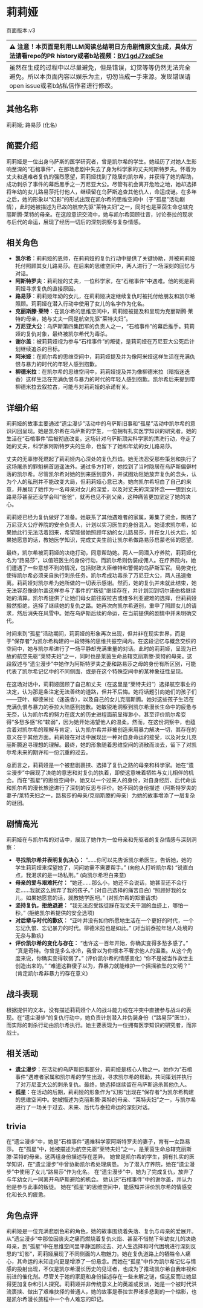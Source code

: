 # 莉莉娅
页面版本:v3
 

| :warning: 注意！本页面是利用LLM阅读总结明日方舟剧情原文生成，具体方法请看repo的PR history或者b站视频：[BV1gdJ7zqESe](https://www.bilibili.com/video/BV1gdJ7zqESe/)         |
|:----------------------------|
| 虽然在生成的过程中以尽量避免，但是错误，幻觉等等仍然无法完全避免。所以本页面内容以娱乐为主，切勿当成一手来源。发现错误请open issue或者b站私信作者进行修改。|



## 其他名称
莉莉娅; 路易莎 (化名)
## 简要介绍
莉莉娅是一位出身乌萨斯的医学研究者，曾是凯尔希的学生。她经历了对她人生影响至深的“石棺事件”，在那场悲剧中失去了身为科学家的丈夫阿斯特罗夫。怀着为丈夫和遇难者复仇的强烈愿望，莉莉娅找到了隐居的凯尔希，并获得了她的帮助，成功刺杀了事件的幕后黑手之一万尼亚大公。尽管有机会离开危险之地，她却选择将年幼的女儿路易莎托付他人，继续留在乌萨斯追查其他仇人，命运成谜。在多年之后，她的形象以“幻影”的形式出现在凯尔希的思维空间中（于“孤星”活动剧情），此时她被描述为已故的航空先驱“莱特夫妇”之一，同时也是莱茵生命总辖克丽斯腾·莱特的母亲。在这段意识交流中，她与凯尔希回顾往昔，讨论泰拉的现状与后代的命运，展现了经历一切后的深刻洞察与复杂情感。
## 相关角色
-   **凯尔希**：莉莉娅的恩师，在莉莉娅的复仇行动中提供了关键协助，并被莉莉娅托付照顾其女儿路易莎。在后来的思维空间中，两人进行了一场深刻的回忆与对话。
-   **阿斯特罗夫**：莉莉娅的丈夫，一位科学家，在“石棺事件”中遇难。他的死是莉莉娅寻求复仇的直接原因。
-   **路易莎**：莉莉娅年幼的女儿，在莉莉娅决定继续复仇时被托付给朋友和凯尔希照顾。莉莉娅在潜入行动中使用了女儿的名字作为化名。
-   **克丽斯滕·莱特**：在凯尔希的思维空间中，莉莉娅被提及和呈现为克丽斯腾·莱特的母亲，她与丈夫一同是航空先驱“莱特夫妇”。
-   **万尼亚大公**：乌萨斯第四集团军的负责人之一，“石棺事件”的幕后推手。莉莉娅的复仇对象，最终被凯尔希代为毒杀。
-   **谢尔盖**：被莉莉娅视为参与“石棺事件”的叛徒，是莉莉娅在万尼亚大公死后计划继续追杀的目标。
-   **阿米娅**：在凯尔希的思维空间中，莉莉娅提及并为像阿米娅这样生活在充满仇恨与暴力的时代的年轻人感到抱歉。
-   **柳德米拉**：在凯尔希的思维空间中，莉莉娅提及并为像柳德米拉（暗指迷迭香）这样生活在充满仇恨与暴力的时代的年轻人感到抱歉。凯尔希后来提到带柳德米拉去叙拉古，可能与对莉莉娅的承诺有关。
## 详细介绍
莉莉娅的故事主要通过“遗尘漫步”活动中的乌萨斯旧事和“孤星”活动中凯尔希的意识闪回呈现。她是凯尔希在乌萨斯的学生，一位拥有扎实医学知识的研究者。她的生活在“石棺事件”后被彻底改变。这场针对乌萨斯顶尖科学家的清洗行动，夺走了她的丈夫，科学家阿斯特罗夫的生命，也留下了她和年幼的女儿路易莎。

丈夫的无辜惨死燃起了莉莉娅内心深处的复仇烈焰。她无法忍受那些策划和执行了这场屠杀的罪魁祸首逍遥法外。通过多方打听，她找到了当时隐居在乌萨斯偏僻村落的凯尔希。尽管凯尔希对她的到来感到意外，并试图劝阻她放弃复仇的念头，认为个人的私刑并不能改变大局，但莉莉娅心意已决。她向凯尔希坦白了自己的来意，并展现了她作为一名母亲对女儿的深爱，以及对丈夫的深深怀念——想到女儿路易莎甚至还没学会叫“爸爸”，就再也见不到父亲，这种痛苦更加坚定了她的决心。

莉莉娅已经为复仇做好了准备。她联系了其他遇难者的家属，筹集了资金，贿赂了万尼亚大公疗养院的安全负责人，计划以实习医生的身份混入。她请求凯尔希，如果她此行无法活着回来，希望能替她照顾年幼的女儿路易莎，并在女儿长大后，如果她愿意的话，教她医学知识，完成丈夫生前让凯尔希做路易莎启蒙老师的愿望。

最终，凯尔希被莉莉娅的决绝打动，同意帮助她。两人一同潜入疗养院，莉莉娅化名为“路易莎”，以值班医生的身份行动，而凯尔希则伪装成佣人。在疗养院内，她们遭遇了一些意想不到的情况，包括财政大臣维特和警惕的乌萨斯军官。局势变化使得凯尔希必须亲自执行刺杀任务。凯尔希成功毒杀了万尼亚大公，两人迅速撤离。莉莉娅对凯尔希为她所做的一切表示感谢。然而，她的复仇并未就此结束，她无法容忍像谢尔盖这样参与了事件的“叛徒”继续存在，并计划回到切尔诺伯格继续她的清算。凯尔希提供了让她们母女前往叙拉古或维多利亚避难的选择，但莉莉娅毅然拒绝，选择了继续她的复仇之路。她再次向凯尔希道别，重申了照顾女儿的请求，然后消失在风雪中。她在乌萨斯后续的命运，在当前提供的剧情中并未明确交代。

时间来到“孤星”活动期间，莉莉娅的形象再次出现，但并非在现实世界，而是于“保存者”为凯尔希构建的一段特殊的思维共振空间内。在这段记忆与概念交织的空间中，她与凯尔希进行了一场平静却充满重量的对话。此时的莉莉娅，呈现为已故的航空先驱“莱特夫妇”之一，同时也是莱茵生命总辖克丽斯滕·莱特的母亲。这段叙述与“遗尘漫步”中她作为阿斯特罗夫之妻和路易莎之母的身份有所区别，可能代表了凯尔希记忆中的不同侧面，或是在这个特殊空间中的某种象征性呈现。

在这场对话中，莉莉娅回顾了自己和丈夫（在这里是“莱特夫妇”）选择航空事业的决定，认为那是条注定无法善终的道路，但并不后悔。她将话题引向她们的孩子们——亚叶、柳德米拉（迷迭香），以及自己的女儿克丽斯腾。她对这些孩子生活在充满仇恨与暴力的泰拉大陆感到抱歉。她敏锐地洞察到凯尔希漫长生命中的疲惫与无奈，认为凯尔希的努力在庞大的历史进程面前显得渺小，甚至评价凯尔希变得“多愁多感”和“软弱”，因为她开始渴望他人的温柔。然而，在这份洞察中，也蕴含着对凯尔希的理解与肯定，认为凯尔希并非被创造来用暴力解决一切，其存在的意义在于其他方面。莉莉娅在对话中展现出一种对自身命运的接受，以及对女儿克丽斯腾追寻理想的理解。最终，她的形象随着思维空间的消散而淡去，留下了对凯尔希未来的期许和一份沉重的过去。

总而言之，莉莉娅是一个被悲剧裹挟、选择了复仇之路的母亲和科学家。她在“遗尘漫步”中展现了决绝的意志和对复仇的执着，即使这意味着牺牲与女儿相伴的机会。而在“孤星”的思维空间中，她又以一个过来人的身份，对自身经历、后代命运和凯尔希的漫长旅途进行了深刻的反思与评价。她不同的身份描述（阿斯特罗夫的妻子/莱特夫妇之一，路易莎的母亲/克丽斯滕的母亲）为她的故事增添了一层复杂的谜团。
## 剧情高光
莉莉娅在与凯尔希的对话中，展现了她作为一位母亲和先驱者的复杂情感与深刻洞察：

*   **寻找凯尔希并表明复仇决心：**
    “......你可以先告诉凯尔希医生，告诉她，她的学生莉莉娅来探望她了，问问她需不需要帮手。” (向他人打听凯尔希)
    “说直白点，我渇求的是一场私刑。” (向凯尔希坦白来意)
*   **母亲的爱与艰难托付：**
    “她还......那么小，她还不会说话，她甚至还不会行走......我就这么抛弃了我的孩子。” (对自己选择的痛苦自白)
    “照顾好我的女儿，如果她愿意的话，就教她学医吧。” (对凯尔希的郑重请求)
*   **坚持复仇，拒绝退避：**
    “我无法忍受叛徒踩在我丈夫干涸的血迹上，哪怕一秒。” (拒绝凯尔希提供的安全选项)
*   **对后辈与时代的歉疚：**
    “亚叶并没有如你所愿地生活在一个更好的时代，一个忘记仇恨、忘记暴力的时代。柳德米拉也是如此。” (对当前泰拉年轻人处境的无奈与歉疚)
*   **评价凯尔希的变化与存在：**
    “也许这一百年开始，你确实变得多愁多感了。”
    “真是奇特。你曾是多么冰冷，我曾以为你根本不奢求他人的温柔。从这个角度来说，你确实变得软弱了。” (评价凯尔希的情感变化)
    “你不是被当作救世主创造出来的。”
    “难道这群傻子以为，靠暴力就能维护一个摇摇欲坠的文明？” (肯定凯尔希非暴力的存在意义)
## 战斗表现
根据提供的文本，没有描述莉莉娅个人的战斗能力或在冲突中直接参与战斗的表现。在“遗尘漫步”的复仇行动中，她负责计划潜入并伪装身份（“路易莎”医生），而实际的刺杀行动由凯尔希执行。她主要表现为一位拥有医学知识的研究者，而非战士。
## 相关活动
-   **遗尘漫步**：在活动的乌萨斯旧事部分，莉莉娅是核心人物之一。她作为“石棺事件”遇难者家属和凯尔希的学生出现，寻求凯尔希的帮助，共同策划并执行了对万尼亚大公的刺杀复仇。最终，她选择继续留在乌萨斯追杀其他仇人。
-   **孤星**：在活动的后期，莉莉娅的形象作为“幻影”出现在“保存者”为凯尔希构建的思维空间中。她被描述为克丽斯腾·莱特的母亲、“莱特夫妇”之一，与凯尔希进行了一场关于过去、未来、后代与泰拉命运的深刻对话。
## trivia
在“遗尘漫步”中，她是“石棺事件”遇难科学家阿斯特罗夫的妻子，育有一女路易莎。
在“孤星”中，她被描述为航空先驱“莱特夫妇”之一，是莱茵生命总辖克丽斯滕·莱特的母亲。这两组身份描述存在差异。
她曾是凯尔希的学生，拥有扎实的医学知识，在“遗尘漫步”中曾协助凯尔希处理病患。
为了潜入疗养院，她在“遗尘漫步”中使用了女儿“路易莎”作为化名。
在“遗尘漫步”中，她为了完成复仇，放弃了与年幼女儿一同离开乌萨斯避险的机会。
她认识“石棺事件”中的谢尔盖，并认为他是参与此事的叛徒。
她在“孤星”的思维空间中，能感知并评价凯尔希的情感变化和长久的疲惫。
## 角色点评
莉莉娅是一位充满悲剧色彩的角色，她的故事围绕着失落、复仇与母亲的爱展开。从“遗尘漫步”中那位因丧夫之痛而燃烧着复仇火焰、甚至不惜抛下年幼女儿的决绝母亲，到“孤星”中在思维空间里平静回顾过去、对人生选择和时代困境进行深刻反思的“幻影”，莉莉娅展现了不同侧面的人物魅力。她在复仇道路上的牺牲令人痛心，其命运的未知走向更是增添了一份悬念。而她在“孤星”中作为凯尔希记忆与情感的投射出现，不仅是凯尔希漫长历史的见证者，也成为了推动凯尔希自我审视和前进的催化剂。尽管关于她的家庭和身份描述存在一些未解之谜，但这反而让她显得更加复杂和引人探究。莉莉娅并非传统意义上的英雄或反派，她是一个被时代洪流裹挟、做出了艰难抉择的普通人，她的故事是泰拉世界诸多悲剧的一个缩影，也是凯尔希漫长旅程中一个令人难忘的印记。